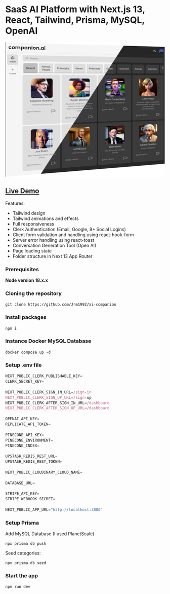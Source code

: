 # SaaS AI Platform with Next.js 13, React, Tailwind, Prisma, MySQL, OpenAI

<p align="center">
  <img src=".github/img/cover.png">
  <br />
</p>

## <a target="_blank" href="https://ai-companion-jrm1992.vercel.app/">Live Demo</a>

Features:

- Tailwind design
- Tailwind animations and effects
- Full responsiveness
- Clerk Authentication (Email, Google, 9+ Social Logins)
- Client form validation and handling using react-hook-form
- Server error handling using react-toast
- Conversation Generation Tool (Open AI)
- Page loading state
- Folder structure in Next 13 App Router

### Prerequisites

**Node version 18.x.x**

### Cloning the repository

```shell
git clone https://github.com/Jrm1992/ai-companion
```

### Install packages

```shell
npm i
```

### Instance Docker MySQL Database

```shell
docker compose up -d
```

### Setup .env file


```js
NEXT_PUBLIC_CLERK_PUBLISHABLE_KEY=
CLERK_SECRET_KEY=

NEXT_PUBLIC_CLERK_SIGN_IN_URL=/sign-in
NEXT_PUBLIC_CLERK_SIGN_UP_URL=/sign-up
NEXT_PUBLIC_CLERK_AFTER_SIGN_IN_URL=/dashboard
NEXT_PUBLIC_CLERK_AFTER_SIGN_UP_URL=/dashboard

OPENAI_API_KEY=
REPLICATE_API_TOKEN=

PINECONE_API_KEY=
PINECONE_ENVIRONMENT=
PINECONE_INDEX=

UPSTASH_REDIS_REST_URL=
UPSTASH_REDIS_REST_TOKEN=

NEXT_PUBLIC_CLOUDINARY_CLOUD_NAME=

DATABASE_URL=

STRIPE_API_KEY=
STRIPE_WEBHOOK_SECRET=

NEXT_PUBLIC_APP_URL="http://localhost:3000"
```

### Setup Prisma

Add MySQL Database (I used PlanetScale)

```shell
npx prisma db push

```

Seed categories:
```shell
npx prisma db seed
```

### Start the app

```shell
npm run dev
```